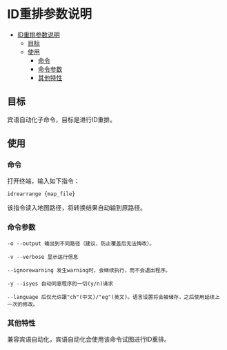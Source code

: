 # ID重排参数说明

- [ID重排参数说明](#id重排参数说明)
  - [目标](#目标)
  - [使用](#使用)
    - [命令](#命令)
    - [命令参数](#命令参数)
    - [其他特性](#其他特性)

## 目标

宾语自动化子命令，目标是进行ID重排。

## 使用

### 命令

打开终端，输入如下指令：

    idrearrange {map_file}

该指令读入地图路径，将转换结果自动输到原路径。

### 命令参数

    -o --output 输出到不同路径（建议，防止覆盖后无法悔改）。

    -v --verbose 显示运行信息

    --ignorewarning 发生warning时，会继续执行，而不会退出程序。

    -y --isyes 自动同意程序的一切(y/n)请求

    --language 后仅允许跟"ch"(中文)/"eg"(英文)。语言设置将会被储存，之后使用延续上一次的修改。

### 其他特性

兼容宾语自动化，宾语自动化会使用该命令试图进行ID重排。

